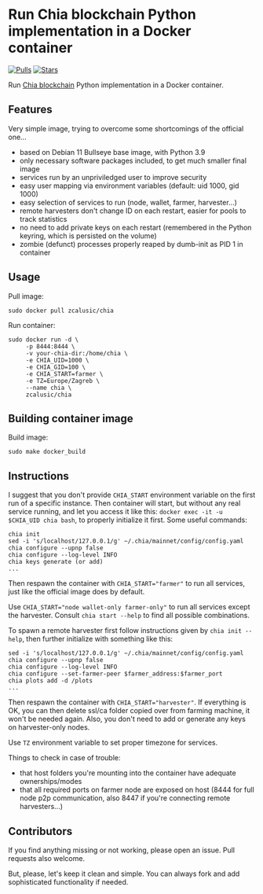 # Run Chia blockchain Python implementation in a Docker container

[![Pulls](https://img.shields.io/docker/pulls/zcalusic/chia.svg)](https://hub.docker.com/r/zcalusic/chia/)
[![Stars](https://img.shields.io/docker/stars/zcalusic/chia.svg)](https://hub.docker.com/r/zcalusic/chia/)

Run [Chia blockchain](https://www.chia.net/) Python implementation in a Docker container.

## Features

Very simple image, trying to overcome some shortcomings of the official one...

- based on Debian 11 Bullseye base image, with Python 3.9
- only necessary software packages included, to get much smaller final image
- services run by an unpriviledged user to improve security
- easy user mapping via environment variables (default: uid 1000, gid 1000)
- easy selection of services to run (node, wallet, farmer, harvester...)
- remote harvesters don't change ID on each restart, easier for pools to track statistics
- no need to add private keys on each restart (remembered in the Python keyring, which is persisted on the volume)
- zombie (defunct) processes properly reaped by dumb-init as PID 1 in container

## Usage

Pull image:

```
sudo docker pull zcalusic/chia
```

Run container:

```
sudo docker run -d \
     -p 8444:8444 \
     -v your-chia-dir:/home/chia \
     -e CHIA_UID=1000 \
     -e CHIA_GID=100 \
     -e CHIA_START=farmer \
     -e TZ=Europe/Zagreb \
     --name chia \
     zcalusic/chia
```

## Building container image

Build image:

```
sudo make docker_build
```

## Instructions

I suggest that you don't provide `CHIA_START` environment variable on the first run of a specific instance. Then container will start, but without any real service running, and let you access it like this: `docker exec -it -u $CHIA_UID chia bash`, to properly initialize it first. Some useful commands:

```
chia init
sed -i 's/localhost/127.0.0.1/g' ~/.chia/mainnet/config/config.yaml
chia configure --upnp false
chia configure --log-level INFO
chia keys generate (or add)
...
```

Then respawn the container with `CHIA_START="farmer"` to run all services, just like the official image does by default.

Use `CHIA_START="node wallet-only farmer-only"` to run all services except the harvester. Consult `chia start --help` to find all possible combinations.

To spawn a remote harvester first follow instructions given by `chia init --help`, then further initialize with something like this:

```
sed -i 's/localhost/127.0.0.1/g' ~/.chia/mainnet/config/config.yaml
chia configure --upnp false
chia configure --log-level INFO
chia configure --set-farmer-peer $farmer_address:$farmer_port
chia plots add -d /plots
...
```

Then respawn the container with `CHIA_START="harvester"`. If everything is OK, you can then delete ssl/ca folder copied over from farming machine, it won't be needed again. Also, you don't need to add or generate any keys on harvester-only nodes.

Use `TZ` environment variable to set proper timezone for services.

Things to check in case of trouble:
- that host folders you're mounting into the container have adequate ownerships/modes
- that all required ports on farmer node are exposed on host (8444 for full node p2p communication, also 8447 if you're connecting remote harvesters...)

## Contributors

If you find anything missing or not working, please open an issue. Pull requests also welcome.

But, please, let's keep it clean and simple. You can always fork and add sophisticated functionality if needed.
